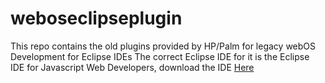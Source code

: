 # weboseclipseplugin
This repo contains the old plugins provided by HP/Palm for legacy webOS Development for Eclipse IDEs
The correct Eclipse IDE for it is the Eclipse IDE for Javascript Web Developers, download the IDE [Here](https://www.eclipse.org/downloads/packages/release/indigo/sr2/eclipse-ide-javascript-web-developers)
